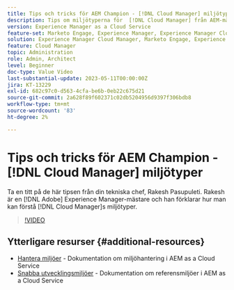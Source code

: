 ```yaml
---
title: Tips och tricks för AEM Champion - [!DNL Cloud Manager] miljötyper
description: Tips om miljötyperna för  [!DNL Cloud Manager] från AEM-mästare och expert, Rakesh Pasupuleti.
version: Experience Manager as a Cloud Service
feature-set: Marketo Engage, Experience Manager, Experience Manager Cloud Manager
solution: Experience Manager Cloud Manager, Marketo Engage, Experience Manager Cloud Manager
feature: Cloud Manager
topic: Administration
role: Admin, Architect
level: Beginner
doc-type: Value Video
last-substantial-update: 2023-05-11T00:00:00Z
jira: KT-13229
exl-id: 682c97c0-d563-4cfa-be6b-0eb22c675d21
source-git-commit: 2a628f89f602371c02db5204956d9397f306bdb8
workflow-type: tm+mt
source-wordcount: '83'
ht-degree: 2%

---
```


# Tips och tricks för AEM Champion - [!DNL Cloud Manager] miljötyper

Ta en titt på de här tipsen från din tekniska chef, Rakesh Pasupuleti. Rakesh är en [!DNL Adobe] Experience Manager-mästare och han förklarar hur man kan förstå [!DNL Cloud Manager]s miljötyper.

>[!VIDEO](https://video.tv.adobe.com/v/3419297?quality=12&learn=on)

## Ytterligare resurser {#additional-resources}

* [Hantera miljöer](https://experienceleague.adobe.com/docs/experience-manager-cloud-service/content/implementing/using-cloud-manager/manage-environments.html?lang=sv-SE) - Dokumentation om miljöhantering i AEM as a Cloud Service
* [Snabba utvecklingsmiljöer](https://experienceleague.adobe.com/docs/experience-manager-cloud-service/content/implementing/developing/rapid-development-environments.html?lang=sv-SE) - Dokumentation om referensmiljöer i AEM as a Cloud Service
